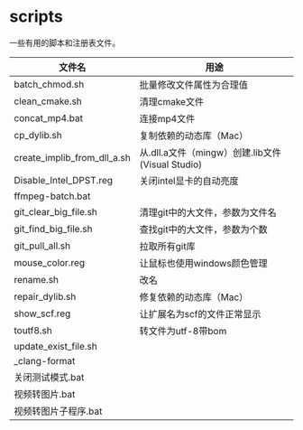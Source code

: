 # scripts

一些有用的脚本和注册表文件。

| 文件名         | 用途 |
| -------------- | ---- |
|batch_chmod.sh| 批量修改文件属性为合理值 |
|clean_cmake.sh| 清理cmake文件 |
|concat_mp4.bat| 连接mp4文件 |
|cp_dylib.sh| 复制依赖的动态库（Mac） |
|create_implib_from_dll_a.sh|从.dll.a文件（mingw）创建.lib文件(Visual Studio)|
|Disable_Intel_DPST.reg|关闭intel显卡的自动亮度|
|ffmpeg-batch.bat||
|git_clear_big_file.sh|清理git中的大文件，参数为文件名|
|git_find_big_file.sh|查找git中的大文件，参数为个数|
|git_pull_all.sh|拉取所有git库|
|mouse_color.reg|让鼠标也使用windows颜色管理|
|rename.sh|改名|
|repair_dylib.sh|修复依赖的动态库（Mac）|
|show_scf.reg|让扩展名为scf的文件正常显示|
|toutf8.sh|转文件为utf-8带bom|
|update_exist_file.sh||
|_clang-format||
|关闭测试模式.bat||
|视频转图片.bat||
|视频转图片子程序.bat||